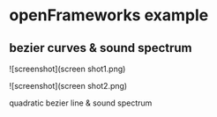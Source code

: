 # openFrameworks example
## bezier curves & sound spectrum
![screenshot](screen shot1.png)

![screenshot](screen shot2.png)

quadratic bezier line & sound spectrum